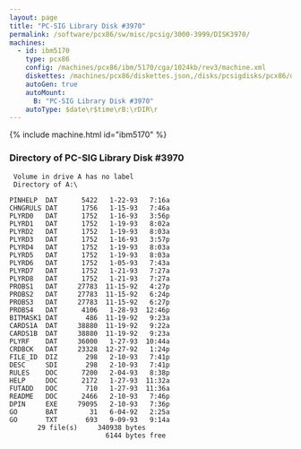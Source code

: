 ```yaml
---
layout: page
title: "PC-SIG Library Disk #3970"
permalink: /software/pcx86/sw/misc/pcsig/3000-3999/DISK3970/
machines:
  - id: ibm5170
    type: pcx86
    config: /machines/pcx86/ibm/5170/cga/1024kb/rev3/machine.xml
    diskettes: /machines/pcx86/diskettes.json,/disks/pcsigdisks/pcx86/diskettes.json
    autoGen: true
    autoMount:
      B: "PC-SIG Library Disk #3970"
    autoType: $date\r$time\rB:\rDIR\r
---
```


{% include machine.html id="ibm5170" %}

### Directory of PC-SIG Library Disk #3970

     Volume in drive A has no label
     Directory of A:\

    PINHELP  DAT      5422   1-22-93   7:16a
    CHNGRULS DAT      1756   1-15-93   7:46a
    PLYRD0   DAT      1752   1-16-93   3:56p
    PLYRD1   DAT      1752   1-19-93   8:02a
    PLYRD2   DAT      1752   1-19-93   8:03a
    PLYRD3   DAT      1752   1-16-93   3:57p
    PLYRD4   DAT      1752   1-19-93   8:03a
    PLYRD5   DAT      1752   1-19-93   8:03a
    PLYRD6   DAT      1752   1-05-93   7:43a
    PLYRD7   DAT      1752   1-21-93   7:27a
    PLYRD8   DAT      1752   1-21-93   7:27a
    PROBS1   DAT     27783  11-15-92   4:27p
    PROBS2   DAT     27783  11-15-92   6:24p
    PROBS3   DAT     27783  11-15-92   6:27p
    PROBS4   DAT      4106   1-28-93  12:46p
    BITMASK1 DAT       486  11-19-92   9:23a
    CARDS1A  DAT     38880  11-19-92   9:22a
    CARDS1B  DAT     38880  11-19-92   9:23a
    PLYRF    DAT     36000   1-27-93  10:44a
    CRDBCK   DAT     23328  12-27-92   1:24p
    FILE_ID  DIZ       298   2-10-93   7:41p
    DESC     SDI       298   2-10-93   7:41p
    RULES    DOC      7200   2-04-93   8:38p
    HELP     DOC      2172   1-27-93  11:32a
    FUTADD   DOC       710   1-27-93  11:36a
    README   DOC      2466   2-10-93   7:46p
    DPIN     EXE     79095   2-10-93   7:36p
    GO       BAT        31   6-04-92   2:25a
    GO       TXT       693   9-09-93   9:14a
           29 file(s)     340938 bytes
                            6144 bytes free

